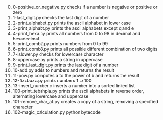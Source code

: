 0. 0-positive_or_negative.py checks if a number is negative or positive or zero
1. 1-last_digit.py checks the last digit of a number
2. 2-print_alphabet.py prints the ascii alphabet in lower case
3. 3-print_alphabt.py prints the ascii alphabets except q and e
4. 4-print_hexa.py prints all numbers from 0 to 98 in decimal and hexadecimal
5. 5-print_comb2.py prints numbers from 0 to 99
6. 6-print_comb3.py prints all possible different combination of two digits
7. 7-islower.py checks for lowercase character
8. 8-uppercase.py prints a string in uppercase
9. 9-print_last_digit.py prints the last digit of a number
10. 10-add.py adds to numbers and returns the result
11. 11-pow.py computes a to the power of b and returns the result
12. 12-fizzbuzz.py prints numbers 1 to 100
13. 13-insert_number.c inserts a number into a sorted linked list
14. 100-print_tebahpla.py prints the ascii alphabets in reverse order, alternating lowercase and uppercase
15. 101-remove_char_at.py creates a copy of a string, removing a specified character
16. 102-magic_calculation.py python bytecode
